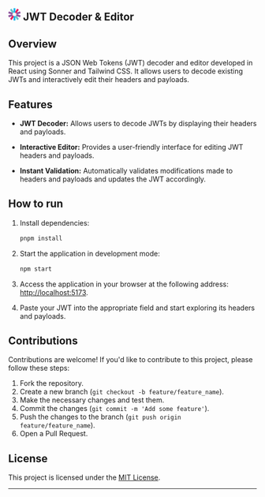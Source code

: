 <img width="25px" height="25px" src="./src/assets/favicon.svg"/> JWT Decoder & Editor
---

## Overview

This project is a JSON Web Tokens (JWT) decoder and editor developed in React using Sonner and Tailwind CSS. It allows
users to decode existing JWTs and interactively edit their headers and payloads.

## Features

- **JWT Decoder:** Allows users to decode JWTs by displaying their headers and payloads.

- **Interactive Editor:** Provides a user-friendly interface for editing JWT headers and payloads.

- **Instant Validation:** Automatically validates modifications made to headers and payloads and updates the JWT
  accordingly.

## How to run

1. Install dependencies:

   ```bash
   pnpm install
   ```

2. Start the application in development mode:

   ```bash
   npm start
   ```

2. Access the application in your browser at the following address: [http://localhost:5173](http://localhost:5173).

3. Paste your JWT into the appropriate field and start exploring its headers and payloads.

## Contributions

Contributions are welcome! If you'd like to contribute to this project, please follow these steps:

1. Fork the repository.
2. Create a new branch (`git checkout -b feature/feature_name`).
3. Make the necessary changes and test them.
4. Commit the changes (`git commit -m 'Add some feature'`).
5. Push the changes to the branch (`git push origin feature/feature_name`).
6. Open a Pull Request.

## License

This project is licensed under the [MIT License](LICENSE).

---
